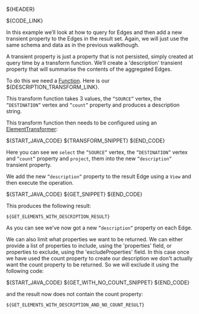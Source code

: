 ${HEADER}

${CODE_LINK}

In this example we’ll look at how to query for Edges and then add a new transient property to the Edges in the result set.
Again, we will just use the same schema and data as in the previous walkthough. 

A transient property is just a property that is not persisted, simply created at query time by a transform function. We’ll create a 'description' transient property that will summarise the contents of the aggregated Edges.

To do this we need a [Function](https://docs.oracle.com/javase/8/docs/api/java/util/function/Function.html). Here is our ${DESCRIPTION_TRANSFORM_LINK}.

This transform function takes 3 values, the `”SOURCE”` vertex, the `”DESTINATION”` vertex and `”count”` property and produces a description string.

This transform function then needs to be configured using an [ElementTransformer](http://gchq.github.io/Gaffer/uk/gov/gchq/gaffer/data/element/function/ElementTransformer.html):

${START_JAVA_CODE}
${TRANSFORM_SNIPPET}
${END_CODE}

Here you can see we `select` the `”SOURCE”` vertex, the `”DESTINATION”` vertex and `”count”` property and `project`, them into the new `”description”` transient property.

We add the new `”description”` property to the result Edge using a `View` and then execute the operation.

${START_JAVA_CODE}
${GET_SNIPPET}
${END_CODE}

This produces the following result:

```
${GET_ELEMENTS_WITH_DESCRIPTION_RESULT}
```

As you can see we’ve now got a new `”description”` property on each Edge.

We can also limit what properties we want to be returned. We can either provide
a list of properties to include, using the 'properties' field, or properties
to exclude, using the 'excludeProperties' field. In this case once we have used
the count property to create our description we don't actually want the count
property to be returned. So we will exclude it using the following code:

${START_JAVA_CODE}
${GET_WITH_NO_COUNT_SNIPPET}
${END_CODE}

and the result now does not contain the count property:

```
${GET_ELEMENTS_WITH_DESCRIPTION_AND_NO_COUNT_RESULT}
```

